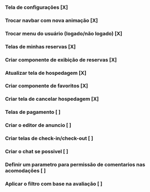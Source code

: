 ### Tela de configurações [X]
### Trocar navbar com nova animação [X]
### Trocar menu do usuário (logado/não logado) [X]
### Telas de minhas reservas [X]
### Criar componente de exibição de reservas [X]
### Atualizar tela de hospedagem [X]
### Criar componente de favoritos [X]
### Criar tela de cancelar hospedagem [X]
### Telas de pagamento [ ]
### Criar o editor de anuncio [ ]
### Criar telas de check-in/check-out [ ]
### Criar o chat se possivel [ ]
### Definir um parametro para permissão de comentarios nas acomodações [ ]
### Aplicar o filtro com base na avaliação [ ]